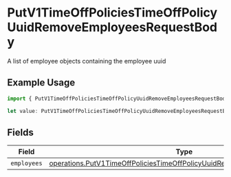 # PutV1TimeOffPoliciesTimeOffPolicyUuidRemoveEmployeesRequestBody

A list of employee objects containing the employee uuid

## Example Usage

```typescript
import { PutV1TimeOffPoliciesTimeOffPolicyUuidRemoveEmployeesRequestBody } from "@gusto/embedded-api/models/operations";

let value: PutV1TimeOffPoliciesTimeOffPolicyUuidRemoveEmployeesRequestBody = {};
```

## Fields

| Field                                                                                                                                                                  | Type                                                                                                                                                                   | Required                                                                                                                                                               | Description                                                                                                                                                            |
| ---------------------------------------------------------------------------------------------------------------------------------------------------------------------- | ---------------------------------------------------------------------------------------------------------------------------------------------------------------------- | ---------------------------------------------------------------------------------------------------------------------------------------------------------------------- | ---------------------------------------------------------------------------------------------------------------------------------------------------------------------- |
| `employees`                                                                                                                                                            | [operations.PutV1TimeOffPoliciesTimeOffPolicyUuidRemoveEmployeesEmployees](../../models/operations/putv1timeoffpoliciestimeoffpolicyuuidremoveemployeesemployees.md)[] | :heavy_minus_sign:                                                                                                                                                     | N/A                                                                                                                                                                    |